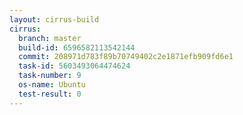 ```yaml
---
layout: cirrus-build
cirrus:
  branch: master
  build-id: 6596582113542144
  commit: 208971d783f89b70749402c2e1871efb909fd6e1
  task-id: 5603493064474624
  task-number: 9
  os-name: Ubuntu
  test-result: 0
---
```


